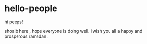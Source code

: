 # hello-people

hi peeps!

shoaib here , hope everyone is doing well.
i wish you all a happy and prosperous ramadan.
